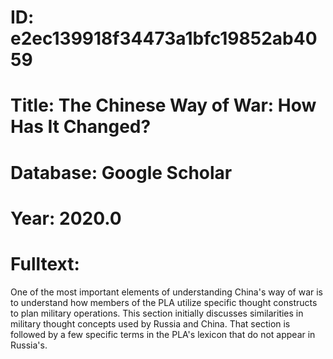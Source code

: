 # ID: e2ec139918f34473a1bfc19852ab4059
# Title: The Chinese Way of War: How Has It Changed?
# Database: Google Scholar
# Year: 2020.0
# Fulltext:
One of the most important elements of understanding China's way of war is to understand how members of the PLA utilize specific thought constructs to plan military operations.
This section initially discusses similarities in military thought concepts used by Russia and China.
That section is followed by a few specific terms in the PLA's lexicon that do not appear in Russia's.